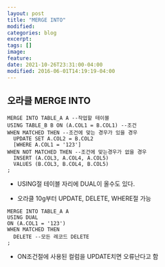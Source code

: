 ```yaml
---
layout: post
title: "MERGE INTO"
modified:
categories: blog
excerpt:
tags: []
image:
feature:
date: 2021-10-26T23:31:00-04:00
modified: 2016-06-01T14:19:19-04:00
---
```


## 오라클 MERGE INTO
```
MERGE INTO TABLE_A A --작업할 테이블
USING TABLE_B B ON (A.COL1 = B.COL1) --조건
WHEN MATCHED THEN --조건에 맞는 경우가 있을 경우
  UPDATE SET A.COL2 = B.COL2
  [WHERE A.COL1 = '123']
WHEN NOT MATCHED THEN --조건에 맞는경우가 없을 경우
  INSERT (A.COL3, A.COL4, A.COL5)
  VALUES (B.COL3, B.COL4, B.COL5)
;
```

- USING절 테이블 자리에 DUAL이 올수도 있다.

- 오라클 10g부터 UPDATE, DELETE, WHERE절 가능

```
MERGE INTO TABLE_A A
USING DUAL
ON (A.COL1 = '123')
WHEN MATCHED THEN
  DELETE --모든 레코드 DELETE
;
```

- ON조건절에 사용된 컬럼을 UPDATE치면 오류난다고 함
